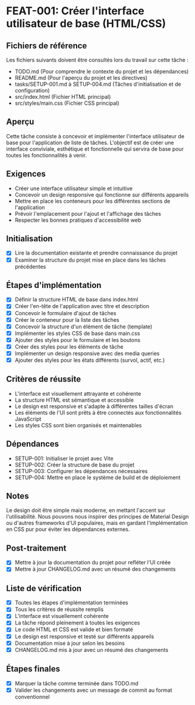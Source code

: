 # FEAT-001: Créer l'interface utilisateur de base (HTML/CSS)

## Fichiers de référence
Les fichiers suivants doivent être consultés lors du travail sur cette tâche :
- TODO.md (Pour comprendre le contexte du projet et les dépendances)
- README.md (Pour l'aperçu du projet et les directives)
- tasks/SETUP-001.md à SETUP-004.md (Tâches d'initialisation et de configuration)
- src/index.html (Fichier HTML principal)
- src/styles/main.css (Fichier CSS principal)

## Aperçu
Cette tâche consiste à concevoir et implémenter l'interface utilisateur de base pour l'application de liste de tâches. L'objectif est de créer une interface conviviale, esthétique et fonctionnelle qui servira de base pour toutes les fonctionnalités à venir.

## Exigences
- Créer une interface utilisateur simple et intuitive
- Concevoir un design responsive qui fonctionne sur différents appareils
- Mettre en place les conteneurs pour les différentes sections de l'application
- Prévoir l'emplacement pour l'ajout et l'affichage des tâches
- Respecter les bonnes pratiques d'accessibilité web

## Initialisation
- [x] Lire la documentation existante et prendre connaissance du projet
- [x] Examiner la structure du projet mise en place dans les tâches précédentes

## Étapes d'implémentation
- [x] Définir la structure HTML de base dans index.html
- [x] Créer l'en-tête de l'application avec titre et description
- [x] Concevoir le formulaire d'ajout de tâches
- [x] Créer le conteneur pour la liste des tâches
- [x] Concevoir la structure d'un élément de tâche (template)
- [x] Implémenter les styles CSS de base dans main.css
- [x] Ajouter des styles pour le formulaire et les boutons
- [x] Créer des styles pour les éléments de tâche
- [x] Implémenter un design responsive avec des media queries
- [x] Ajouter des styles pour les états différents (survol, actif, etc.)

## Critères de réussite
- L'interface est visuellement attrayante et cohérente
- La structure HTML est sémantique et accessible
- Le design est responsive et s'adapte à différentes tailles d'écran
- Les éléments de l'UI sont prêts à être connectés aux fonctionnalités JavaScript
- Les styles CSS sont bien organisés et maintenables

## Dépendances
- SETUP-001: Initialiser le projet avec Vite
- SETUP-002: Créer la structure de base du projet
- SETUP-003: Configurer les dépendances nécessaires
- SETUP-004: Mettre en place le système de build et de déploiement

## Notes
Le design doit être simple mais moderne, en mettant l'accent sur l'utilisabilité. Nous pouvons nous inspirer des principes de Material Design ou d'autres frameworks d'UI populaires, mais en gardant l'implémentation en CSS pur pour éviter les dépendances externes.

## Post-traitement
- [x] Mettre à jour la documentation du projet pour refléter l'UI créée
- [x] Mettre à jour CHANGELOG.md avec un résumé des changements

## Liste de vérification
- [x] Toutes les étapes d'implémentation terminées
- [x] Tous les critères de réussite remplis
- [x] L'interface est visuellement cohérente
- [x] La tâche répond pleinement à toutes les exigences
- [x] Le code HTML et CSS est valide et bien formaté
- [x] Le design est responsive et testé sur différents appareils
- [x] Documentation mise à jour selon les besoins
- [x] CHANGELOG.md mis à jour avec un résumé des changements

## Étapes finales
- [x] Marquer la tâche comme terminée dans TODO.md
- [x] Valider les changements avec un message de commit au format conventionnel 